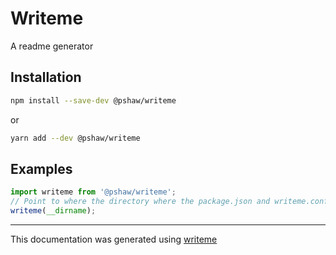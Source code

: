 # Writeme

A readme generator

## Installation

```bash
npm install --save-dev @pshaw/writeme
```
or
```bash
yarn add --dev @pshaw/writeme
```

## Examples

```javascript
import writeme from '@pshaw/writeme';
// Point to where the directory where the package.json and writeme.config.js files are
writeme(__dirname);
```

---
This documentation was generated using [writeme](https://www.npmjs.com/package/@pshaw/writeme)
